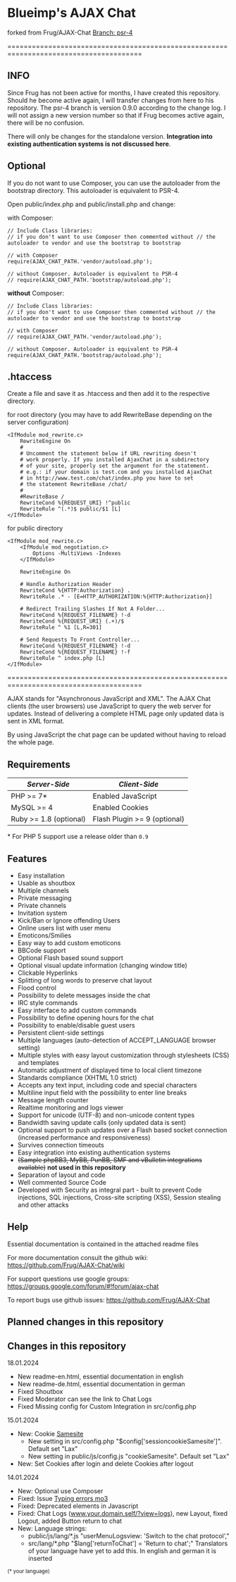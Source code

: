 Blueimp's AJAX Chat
====================

forked from Frug/AJAX-Chat [Branch: psr-4](https://github.com/Frug/AJAX-Chat/tree/psr-4)

=======================================================================================

INFO
----
Since Frug has not been active for months, I have created this repository. Should he become active again,
I will transfer changes from here to his repository.
The psr-4 branch is version 0.9.0 according to the change log.
I will not assign a new version number so that if Frug becomes active again, there will be no confusion.

There will only be changes for the standalone version. **Integration into existing authentication systems is not discussed here**.


Optional
--------
If you do not want to use Composer, you can use the autoloader from the bootstrap directory. This autoloader is equivalent to PSR-4.

Open public/index.php and public/install.php and change:

with Composer:
````
// Include Class libraries:
// if you don't want to use Composer then commented without // the autoloader to vendor and use the bootstrap to bootstrap

// with Composer
require(AJAX_CHAT_PATH.'vendor/autoload.php');

// without Composer. Autoloader is equivalent to PSR-4
// require(AJAX_CHAT_PATH.'bootstrap/autoload.php');
````
**without** Composer:
````
// Include Class libraries:
// if you don't want to use Composer then commented without // the autoloader to vendor and use the bootstrap to bootstrap

// with Composer
// require(AJAX_CHAT_PATH.'vendor/autoload.php');

// without Composer. Autoloader is equivalent to PSR-4
require(AJAX_CHAT_PATH.'bootstrap/autoload.php');
````

.htaccess
--------

Create a file and save it as .htaccess and then add it to the respective directory.

for root directory
(you may have to add RewriteBase depending on the server configuration)
````
<IfModule mod_rewrite.c>
	RewriteEngine On
	#
	# Uncomment the statement below if URL rewriting doesn't
	# work properly. If you installed AjaxChat in a subdirectory
	# of your site, properly set the argument for the statement.
	# e.g.: if your domain is test.com and you installed AjaxChat
	# in http://www.test.com/chat/index.php you have to set
	# the statement RewriteBase /chat/
	#
	#RewriteBase /
	RewriteCond %{REQUEST_URI} !^public
	RewriteRule ^(.*)$ public/$1 [L]
</IfModule>
````
for public directory
````
<IfModule mod_rewrite.c>
	<IfModule mod_negotiation.c>
		Options -MultiViews -Indexes
	</IfModule>

	RewriteEngine On

	# Handle Authorization Header
	RewriteCond %{HTTP:Authorization} .
	RewriteRule .* - [E=HTTP_AUTHORIZATION:%{HTTP:Authorization}]

	# Redirect Trailing Slashes If Not A Folder...
	RewriteCond %{REQUEST_FILENAME} !-d
	RewriteCond %{REQUEST_URI} (.+)/$
	RewriteRule ^ %1 [L,R=301]

	# Send Requests To Front Controller...
	RewriteCond %{REQUEST_FILENAME} !-d
	RewriteCond %{REQUEST_FILENAME} !-f
	RewriteRule ^ index.php [L]
</IfModule>
````

=======================================================================================

AJAX stands for "Asynchronous JavaScript and XML".
The AJAX Chat clients (the user browsers) use JavaScript to query the web server for updates.
Instead of delivering a complete HTML page only updated data is sent in XML format.

By using JavaScript the chat page can be updated without having to reload the whole page.

Requirements
------------

| *Server-Side*          | *Client-Side*                |
| ---------------------- | ---------------------------- |
| PHP >= 7*              | Enabled JavaScript           |
| MySQL >= 4             | Enabled Cookies              |
| Ruby >= 1.8 (optional) | Flash Plugin >= 9 (optional) |

\* For PHP 5 support use a release older than `0.9`

Features
--------
- Easy installation
- Usable as shoutbox
- Multiple channels
- Private messaging
- Private channels
- Invitation system
- Kick/Ban or Ignore offending Users
- Online users list with user menu
- Emoticons/Smilies
- Easy way to add custom emoticons
- BBCode support
- Optional Flash based sound support
- Optional visual update information (changing window title)
- Clickable Hyperlinks
- Splitting of long words to preserve chat layout
- Flood control
- Possibility to delete messages inside the chat
- IRC style commands
- Easy interface to add custom commands
- Possibility to define opening hours for the chat
- Possibility to enable/disable guest users
- Persistent client-side settings
- Multiple languages (auto-detection of ACCEPT_LANGUAGE browser setting)
- Multiple styles with easy layout customization through stylesheets (CSS) and templates
- Automatic adjustment of displayed time to local client timezone
- Standards compliance (XHTML 1.0 strict)
- Accepts any text input, including code and special characters
- Multiline input field with the possibility to enter line breaks
- Message length counter
- Realtime monitoring and logs viewer
- Support for unicode (UTF-8) and non-unicode content types
- Bandwidth saving update calls (only updated data is sent)
- Optional support to push updates over a Flash based socket connection (increased performance and responsiveness)
- Survives connection timeouts
- Easy integration into existing authentication systems
- ~~(Sample phpBB3, MyBB, PunBB, SMF and vBulletin integrations available)~~ **not used in this repository**
- Separation of layout and code
- Well commented Source Code
- Developed with Security as integral part - built to prevent Code injections, SQL injections, Cross-site scripting (XSS), Session stealing and other attacks

Help
----
Essential documentation is contained in the attached readme files

For more documentation consult the github wiki: https://github.com/Frug/AJAX-Chat/wiki

For support questions use google groups: https://groups.google.com/forum/#!forum/ajax-chat

To report bugs use github issues: https://github.com/Frug/AJAX-Chat

Planned changes in this repository
----------------------------------

Changes in this repository
--------------------------
18.01.2024
- New readme-en.html, essential documentation in english
- New readme-de.html, essential documentation in german
- Fixed Shoutbox
- Fixed Moderator can see the link to Chat Logs
- Fixed Missing config for Custom Integration in src/config.php

15.01.2024
- New: Cookie [Samesite](http://www.sjoerdlangkemper.nl/2016/04/14/preventing-csrf-with-samesite-cookie-attribute/)
     - New setting in src/config.php "$config['sessioncookieSamesite']". Default set "Lax"
    - New setting in public/js/config.js "cookieSamesite". Default set "Lax"
- New: Set Cookies after login and delete Cookies after logout

14.01.2024
- New: Optional use Composer
- Fixed: Issue [Typing errors mo3](https://github.com/Frug/AJAX-Chat/issues/293)
- Fixed: Deprecated elements in Javascript
- Fixed: Chat Logs (www.your.domain.self/?view=logs), new Layout, fixed Logout, added Button return to chat
- New: Language strings:
    - public/js/lang/*.js "userMenuLogsview: 'Switch to the chat protocol',"
    - src/lang/*.php "$lang['returnToChat'] = 'Return to chat';"
Translators of your language have yet to add this. In english and german it is inserted

<sub>(* your language)</sup>
